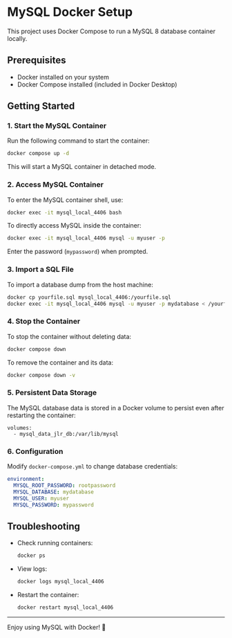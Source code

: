 # MySQL Docker Setup

This project uses Docker Compose to run a MySQL 8 database container locally.

## Prerequisites

- Docker installed on your system
- Docker Compose installed (included in Docker Desktop)

## Getting Started

### 1. Start the MySQL Container

Run the following command to start the container:

```sh
docker compose up -d
```

This will start a MySQL container in detached mode.

### 2. Access MySQL Container

To enter the MySQL container shell, use:

```sh
docker exec -it mysql_local_4406 bash
```

To directly access MySQL inside the container:

```sh
docker exec -it mysql_local_4406 mysql -u myuser -p
```

Enter the password (`mypassword`) when prompted.

### 3. Import a SQL File

To import a database dump from the host machine:

```sh
docker cp yourfile.sql mysql_local_4406:/yourfile.sql
docker exec -it mysql_local_4406 mysql -u myuser -p mydatabase < /yourfile.sql
```

### 4. Stop the Container

To stop the container without deleting data:

```sh
docker compose down
```

To remove the container and its data:

```sh
docker compose down -v
```

### 5. Persistent Data Storage

The MySQL database data is stored in a Docker volume to persist even after restarting the container:

```
volumes:
  - mysql_data_jlr_db:/var/lib/mysql
```

### 6. Configuration

Modify `docker-compose.yml` to change database credentials:

```yaml
environment:
  MYSQL_ROOT_PASSWORD: rootpassword
  MYSQL_DATABASE: mydatabase
  MYSQL_USER: myuser
  MYSQL_PASSWORD: mypassword
```

## Troubleshooting

- Check running containers:

  ```sh
  docker ps
  ```

- View logs:

  ```sh
  docker logs mysql_local_4406
  ```

- Restart the container:

  ```sh
  docker restart mysql_local_4406
  ```

---

Enjoy using MySQL with Docker! 🚀

